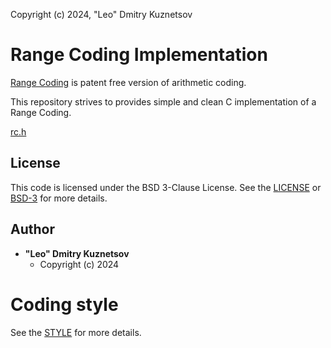 Copyright (c) 2024, "Leo" Dmitry Kuznetsov

# Range Coding Implementation

[Range Coding](https://en.wikipedia.org/wiki/Range_coding) is 
patent free version of arithmetic coding.

This repository strives to provides simple and clean C 
implementation of a Range Coding.

[rc.h](rc.h)

## License

This code is licensed under the BSD 3-Clause License. 
See the [LICENSE](LICENSE) or [BSD-3](https://opensource.org/license/bsd-3-clause) 
for more details.

## Author

- **"Leo" Dmitry Kuznetsov**  
  - Copyright (c) 2024

# Coding style

See the [STYLE](STYLE.md) for more details.
